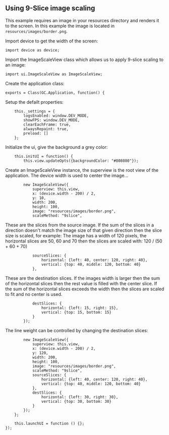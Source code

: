 ## Using 9-Slice image scaling

This example requires an image in your resources directory and renders it to the screen.
In this example the image is located in `resources/images/border.png`.

Import device to get the width of the screen:
~~~
import device as device;
~~~

Import the ImageScaleView class which allows us to apply 9-slice scaling to an image:
~~~
import ui.ImageScaleView as ImageScaleView;
~~~

Create the application class:
~~~
exports = Class(GC.Application, function() {
~~~

Setup the defailt properties:
~~~
    this._settings = {
        logsEnabled: window.DEV_MODE,
        showFPS: window.DEV_MODE,
        clearEachFrame: true,
        alwaysRepaint: true,
        preload: []
    };
~~~

Initialize the ui, give the background a grey color:
~~~
    this.initUI = function() {
        this.view.updateOpts({backgroundColor: "#808080"});
~~~

Create an ImageScaleView instance, the superview is the root view of the application.
The device width is used to center the image...
~~~
        new ImageScaleView({
            superview: this.view,
            x: (device.width - 200) / 2,
            y: 10,
            width: 200,
            height: 100,
            image: "resources/images/border.png",
            scaleMethod: "9slice",
~~~~

These are the slices from the source image.
If the sum of the slices in a direction doesn't match the image size
of that given direction then the slice size is scaled, for example:
The image has a width of 120 pixels,
the horizontal slices are 50, 60 and 70
then the slices are scaled with: 120 / (50 + 60 + 70)

~~~
            sourceSlices: {
                horizontal: {left: 40, center: 120, right: 40},
                vertical: {top: 40, middle: 120, bottom: 40}
            },
~~~

These are the destination slices.
If the images width is larger then the sum of the horizontal
slices then the rest value is filled with the center slice.
If the sum of the horizontal slices exceeds the width then
the slices are scaled to fit and no center is used.

~~~
            destSlices: {
                horizontal: {left: 15, right: 15},
                vertical: {top: 15, bottom: 15}
            }
        });
~~~

The line weight can be controlled by changing the destination slices:

~~~
        new ImageScaleView({
            superview: this.view,
            x: (device.width - 200) / 2,
            y: 120,
            width: 200,
            height: 100,
            image: "resources/images/border.png",
            scaleMethod: "9slice",
            sourceSlices: {
                horizontal: {left: 40, center: 120, right: 40},
                vertical: {top: 40, middle: 120, bottom: 40}
            },
            destSlices: {
                horizontal: {left: 30, right: 30},
                vertical: {top: 30, bottom: 30}
            }
        });
    };

    this.launchUI = function () {};
});
~~~